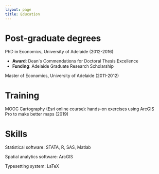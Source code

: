 ```yaml
---
layout: page
title: Education
---
```


# Post-graduate degrees
PhD in Economics, University of Adelaide (2012-2016)
- **Award**: Dean's Commendations for Doctoral Thesis Excellence
- **Funding**: Adelaide Graduate Research Scholarship

Master of Economics, University of Adelaide (2011-2012)

# Training
MOOC Cartography (Esri online course): hands-on exercises using ArcGIS Pro to make better maps (2019)

# Skills
Statistical software: STATA, R, SAS, Matlab

Spatial analytics software: ArcGIS

Typesetting system: LaTeX
